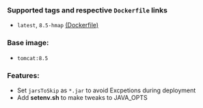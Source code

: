 ### Supported tags and respective **``Dockerfile``** links
- `latest`, `8.5-hmap` [(Dockerfile)](https://github.com/coder-zhw/hmap-docker-tomcat/blob/master/8.5-hap/Dockerfile)

### Base image: 
- `tomcat:8.5`

### Features:
- Set `jarsToSkip` as `*.jar` to avoid Excpetions during deployment
- Add **setenv.sh** to make tweaks to JAVA_OPTS
